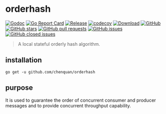 # orderhash

[![Godoc](https://img.shields.io/badge/godoc-reference-brightgreen)](https://pkg.go.dev/github.com/chenquan/orderhash)
[![Go Report Card](https://goreportcard.com/badge/github.com/chenquan/orderhash)](https://goreportcard.com/report/github.com/chenquan/orderhash)
[![Release](https://img.shields.io/github/v/release/chenquan/orderhash.svg?style=flat-square)](https://github.com/chenquan/orderhash)
[![codecov](https://codecov.io/gh/chenquan/orderhash/branch/master/graph/badge.svg?token=74phc5KVI7)](https://codecov.io/gh/chenquan/orderhash)
[![Download](https://goproxy.cn/stats/github.com/chenquan/orderhash/badges/download-count.svg)](https://github.com/chenquan/orderhash)
[![GitHub](https://img.shields.io/github/license/chenquan/orderhash)](https://github.com/chenquan/orderhash/blob/master/LICENSE)
[![GitHub stars](https://img.shields.io/github/stars/chenquan/orderhash)](https://github.com/chenquan/orderhash/stargazers)
[![GitHub pull requests](https://img.shields.io/github/issues-pr-raw/chenquan/orderhash)](https://github.com/chenquan/orderhash/pulls)
[![GitHub issues](https://img.shields.io/github/issues/chenquan/orderhash)](https://github.com/chenquan/orderhash/issues)
[![GitHub closed issues](https://img.shields.io/github/issues-closed/chenquan/orderhash?color=red)](https://github.com/chenquan/orderhash/issues?q=is%3Aissue+is%3Aclosed)

> A local stateful orderly hash algorithm.

## installation


```shell
go get -u github.com/chenquan/orderhash
```

## purpose

It is used to guarantee the order of concurrent consumer and producer messages and to provide concurrent throughput capability.
